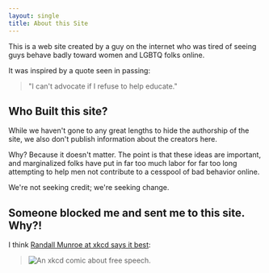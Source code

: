 ```yaml
---
layout: single
title: About this Site
---
```


This is a web site created by a guy on the internet who was tired of seeing guys behave badly toward women and LGBTQ folks online.

It was inspired by a quote seen in passing:

> "I can't advocate if I refuse to help educate."

## Who Built this site?

While we haven't gone to any great lengths to hide the authorship of the site, we also don't publish information about the creators here.

Why? Because it doesn't matter. The point is that these ideas are important, and marginalized folks have put in far too much labor for far too long attempting to help men not contribute to a cesspool of bad behavior online.

We're not seeking credit; we're seeking change.

## Someone blocked me and sent me to this site. Why?!

I think [Randall Munroe at xkcd says it best](https://xkcd.com/1357/):

> ![An xkcd comic about free speech.](https://imgs.xkcd.com/comics/free_speech.png)
